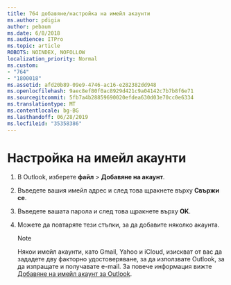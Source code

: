 ```yaml
---
title: 764 добавяне/настройка на имейл акаунти
ms.author: pdigia
author: pebaum
ms.date: 6/8/2018
ms.audience: ITPro
ms.topic: article
ROBOTS: NOINDEX, NOFOLLOW
localization_priority: Normal
ms.custom:
- "764"
- "1800018"
ms.assetid: afd20b89-09e9-4746-ac16-e282382dd948
ms.openlocfilehash: 9aec8ef80f0ac8929d421c9a04142c7b7b8f6e71
ms.sourcegitcommit: 5fb7a4b28859690020efdea630d03e70cc0e6334
ms.translationtype: MT
ms.contentlocale: bg-BG
ms.lasthandoff: 06/28/2019
ms.locfileid: "35358386"
---
```

# <a name="setup-email-accounts"></a>Настройка на имейл акаунти

1. В Outlook, изберете **файл** \> **Добавяне на акаунт**.

2. Въведете вашия имейл адрес и след това щракнете върху **Свържи се**.

3. Въведете вашата парола и след това щракнете върху **OK**.

4. Можете да повтаряте тези стъпки, за да добавите няколко акаунта.

    > [!NOTE]
    > Някои имейл акаунти, като Gmail, Yahoo и iCloud, изискват от вас да зададете дву факторно удостоверяване, за да използвате Outlook, за да изпращате и получавате e-mail. За повече информация вижте [Добавяне на имейл акаунт за Outlook](https://support.office.com/article/6e27792a-9267-4aa4-8bb6-c84ef146101b.aspx).
  